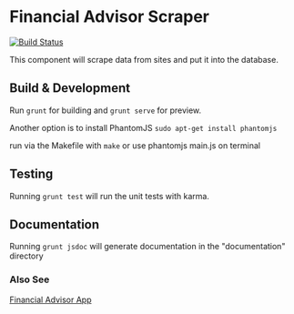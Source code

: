# Financial Advisor Scraper
[![Build Status](https://travis-ci.org/jaaimino/financial-advisor-scraper.svg)](https://travis-ci.org/jaaimino/financial-advisor-scraper)

This component will scrape data from sites and put it into the database.

## Build & Development ##

Run `grunt` for building and `grunt serve` for preview.

Another option is to install PhantomJS `sudo apt-get install phantomjs`

run via the Makefile with `make` or use phantomjs main.js on terminal

## Testing ##

Running `grunt test` will run the unit tests with karma.

## Documentation ##
Running `grunt jsdoc` will generate documentation in the "documentation" directory

### Also See ###
[Financial Advisor App](https://github.com/jaaimino/financial-advisor-app)

